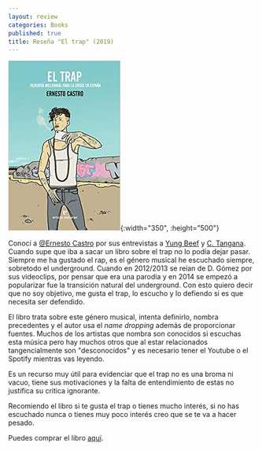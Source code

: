 ```yaml
---
layout: review
categories: Books
published: true
title: Reseña "El trap" (2019)
---
```

![](/assets/eltrapfilosofamillennialparalacrisisenespaafueradecoleccin.jpg){:width="350", :height="500"}

Conocí a [@Ernesto Castro](https://twitter.com/ernest_castro) por sus entrevistas a [Yung Beef](https://www.youtube.com/watch?v=VbEcfV-z9-s) y [C. Tangana](https://www.youtube.com/watch?v=ARo5SMMwUGA). Cuando supe que iba a sacar un libro sobre el trap no lo podía dejar pasar. Siempre me ha gustado el rap, es el género musical he escuchado siempre, sobretodo el underground. Cuando en 2012/2013 se reían de D. Gómez por sus videoclips, por pensar que era una parodia y en 2014 se empezó a popularizar fue la transición natural del underground. Con esto quiero decir que no soy objetivo, me gusta el trap, lo escucho y lo defiendo si es que necesita ser defendido.

El libro trata sobre este género musical, intenta definirlo, nombra precedentes y el autor usa el _name dropping_ además de proporcionar fuentes. Muchos de los artistas que nombra son conocidos si escuchas esta música pero hay muchos otros que al estar relacionados tangencialmente son "desconocidos" y es necesario tener el Youtube o el Spotify mientras vas leyendo.

Es un recurso muy útil para evidenciar que el trap no es una broma ni vacuo, tiene sus motivaciones y la falta de entendimiento de estas no justifica su critica ignorante.

Recomiendo el libro si te gusta el trap o tienes mucho interés, si no has escuchado nunca o tienes muy poco interés creo que se te va a hacer pesado.

Puedes comprar el libro [aquí](https://amazon.es/dp/8417800115).
